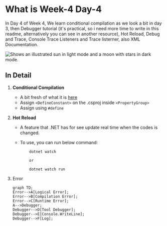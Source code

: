 # What is Week-4 Day-4
In Day 4 of Week 4, We learn conditional compilation as we look a bit in day 3, then Debugger tutorial (it's practical, so i need more time to write in this readme, alternatively you can see in another resource), Hot Reload, Debug and Trace, Console Trace Listeners and Trace listerner, also XML Documentation.

<picture>
  <source media="(prefers-color-scheme: dark)" srcset="https://user-images.githubusercontent.com/25423296/163456776-7f95b81a-f1ed-45f7-b7ab-8fa810d529fa.png">
  <source media="(prefers-color-scheme: light)" srcset="https://user-images.githubusercontent.com/25423296/163456779-a8556205-d0a5-45e2-ac17-42d089e3c3f8.png">
  <img alt="Shows an illustrated sun in light mode and a moon with stars in dark mode." src="https://user-images.githubusercontent.com/25423296/163456779-a8556205-d0a5-45e2-ac17-42d089e3c3f8.png">
</picture>

## In Detail
1. **Conditional Compilation**
    * A bit fresh of what it is [here](https://github.com/ARidwanW/Bootcamp-SE-FMLX/tree/main/Week-4/Day-3#:~:text=In%20Detail-,Conditional%20Compilation,-it%27s%20define%20what)
    * Assign `<DefineConstant>` on the .csproj inside `<PropertyGroup>`
    * Assign using `#define`

2. **Hot Reload**
    * A feature that .NET has for see update real time when the codes is changed. 
    * To use, you can run below command:

        ```
            dotnet watch

            or

            dotnet watch run
        ```
    
3. Error

    ```mermaid
    graph TD;
    Error-->A[Logical Error];
    Error-->B[Compilation Error];
    Error-->C[Runtime Error];
    A-->Debugger;
    Debugger-->D[Tool Debugger];
    Debugger-->E[Console.WriteLine];
    Debugger-->F[Log];
    ```
    
